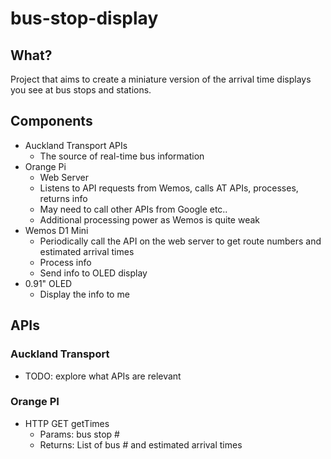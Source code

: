 # bus-stop-display

## What?
Project that aims to create a miniature version of the arrival time displays you see at bus stops and stations.

## Components
- Auckland Transport APIs
    - The source of real-time bus information
- Orange Pi
    - Web Server
    - Listens to API requests from Wemos, calls AT APIs, processes, returns info
    - May need to call other APIs from Google etc..
    - Additional processing power as Wemos is quite weak
- Wemos D1 Mini 
    - Periodically call the API on the web server to get route numbers and estimated arrival times
    - Process info
    - Send info to OLED display
- 0.91" OLED 
    - Display the info to me

## APIs
### Auckland Transport
- TODO: explore what APIs are relevant
### Orange PI
- HTTP GET getTimes
    - Params: bus stop #
    - Returns: List of bus # and estimated arrival times
